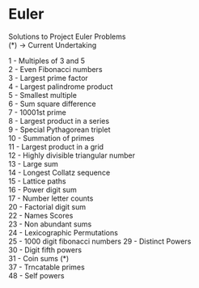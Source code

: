 Euler
=====

Solutions to Project Euler Problems <br/>
(*) -> Current Undertaking

1  - Multiples of 3 and 5 <br/>
2  - Even Fibonacci numbers <br/>
3  - Largest prime factor <br/>
4  - Largest palindrome product <br/>
5  - Smallest multiple <br/>
6  - Sum square difference <br/>
7  - 10001st prime <br/>
8  - Largest product in a series <br/>
9  - Special Pythagorean triplet <br/>
10 - Summation of primes <br/>
11 - Largest product in a grid <br/>
12 - Highly divisible triangular number <br/>
13 - Large sum <br/>
14 - Longest Collatz sequence <br/>
15 - Lattice paths <br/>
16 - Power digit sum <br/>
17 - Number letter counts <br/>
20 - Factorial digit sum <br/>
22 - Names Scores <br/>
23 - Non abundant sums <br/>
24 - Lexicographic Permutations  <br/>
25 - 1000 digit fibonacci numbers
29 - Distinct Powers <br/>
30 - Digit fifth powers <br/>
31 - Coin sums (*)  <br/>
37 - Trncatable primes  <br/>
48 - Self powers  <br/>

